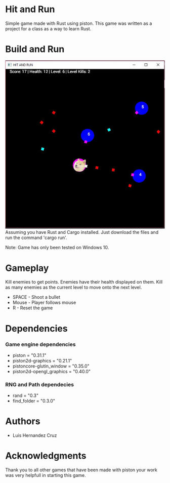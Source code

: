 # Hit and Run
Simple game made with Rust using piston. This game was written as a project for a class as a way to learn Rust.


# Build and Run
![Image of game](images/screenshot1.JPG?raw=true "Image of Hit and Run")
Assuming you have Rust and Cargo installed. Just download the files and run the command 'cargo run'. 

Note: Game has only been tested on Windows 10.

# Gameplay
Kill enemies to get points. Enemies have their health displayed on them. Kill as many enemies as the current level to move onto the next level.
* SPACE - Shoot a bullet
* Mouse - Player follows mouse
* R     - Reset the game

# Dependencies
### Game engine dependencies
* piston = "0.31.1" 
* piston2d-graphics = "0.21.1"
* pistoncore-glutin_window = "0.35.0"
* piston2d-opengl_graphics = "0.40.0"

### RNG and Path dependecies
* rand = "0.3"
* find_folder = "0.3.0"

# Authors
* Luis Hernandez Cruz

# Acknowledgments
Thank you to all other games that have been made with piston your work was very helpfull in starting this game.